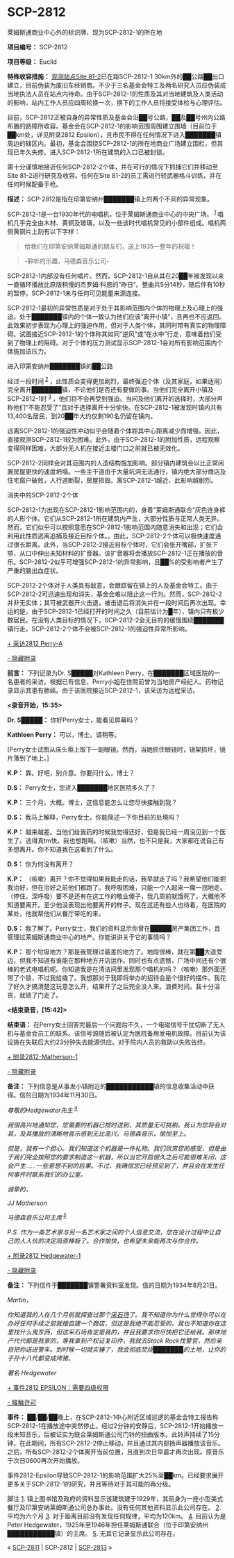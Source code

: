 # SCP-2812
                        




莱姆斯通商业中心外的标识牌，现为SCP-2812-1的所在地



**项目编号：** SCP-2812

**项目等级：** Euclid

**特殊收容措施：** [观测站点Site 81-2](/secure-facility-dossier-site-81)已在距SCP-2812-1 30km外的██公路██出口建立，目前伪装为废旧车经销商。不少于三名基金会特工及两名研究人员应伪装成当地执法人员在站点内待命。由于SCP-2812-1的性质及其对当地建筑及人类活动的影响，站内工作人员应四周轮换一次，换下的工作人员将接受体检与心理评估。

目前，SCP-2812正被自身的异常性质及基金会沿██号公路，██及██号州内公路布置的路障所收容。基金会在SCP-2812-1的影响范围周围建立围墙（目前位于██km处，详见附录2812 Epsilon），且市民不得在任何情况下进入███████镇周边的辖区内。最初，基金会围绕SCP-2812-1的所在地商业广场建立围栏，但其现已年久失修。进入SCP-2812-1所在建筑的入口已被封锁。

需十分谨慎地接近任何SCP-2812-2个体，并在可行的情况下抓捕它们并移动至Site 81-2进行研究及收容。任何在Site 81-2的员工需进行轻武器格斗训练，并在任何时候配备手枪。

**描述：** SCP-2812是指在印第安纳州███████镇上的两个不同的异常现象。

SCP-2812-1是一台1930年代的电唱机，位于莱姆斯通商业中心的中央广场。<sup class='footnoteref'>
 <a shape='rect' class='footnoteref' id='footnoteref-1' href='javascript:;' onclick='WIKIDOT.page.utils.scrollToReference(&apos;footnote-1&apos;)'>1</a>
</sup>唱机几乎完全由木材、黄铜及玻璃，以及一些该时代唱机常见的小部件组成。唱机两侧黄铜片上刻有以下字样：



> 给我们在印第安纳莱姆斯通的朋友们，送上1935一整年的祝福！
> 




> -聆听的乐趣，马德森音乐公司-
> 


SCP-2812-1内部没有任何唱片。然而，SCP-2812-1自从其在20██年被发现以来一直循环播放比原版稍慢的杰罗姆·科恩的“昨日”。整曲共5分14秒，随后伴有10秒的暂停。SCP-2812-1未与任何可见能量来源连接。

SCP-2812-1最初的异常性质是对于处于其影响范围内个体的物理上及心理上的强迫。处于███████镇内的个体一致认为他们应该“离开小镇”，且再也不应返回。此效果初步表现为心理上的强迫作用，但对于人类个体，其同时带有真实的物理障碍。试图接近SCP-2812-1的个体称其如同“逆风”或“在水中”行走，意味着他们受到了物理上的阻碍。对于个体的压力测试显示SCP-2812-1会对所有影响范围内个体施加该压力。



进入印第安纳州███████镇的██公路



经过一段时间<sup class='footnoteref'>
 <a shape='rect' class='footnoteref' id='footnoteref-2' href='javascript:;' onclick='WIKIDOT.page.utils.scrollToReference(&apos;footnote-2&apos;)'>2</a>
</sup>，此性质会变得更加剧烈，最终强迫个体（及其家庭，如果适用）完全离开███████镇，不论他们是否还有要做的事。当他们完全离开小镇及SCP-2812-1时<sup class='footnoteref'>
 <a shape='rect' class='footnoteref' id='footnoteref-3' href='javascript:;' onclick='WIKIDOT.page.utils.scrollToReference(&apos;footnote-3&apos;)'>3</a>
</sup>，他们将不会再受到强迫。当问及他们离开的选择时，大部分声称他们“不能忍受了”且对于选择离开十分愉快。在SCP-2812-1被发现时镇内共有13,400名居民，到20██年大约仅剩190名仍留在镇内。

远离SCP-2812-1的强迫性冲动似乎会随着个体距其中心距离减少而增强。因此，直接观测SCP-2812-1较为困难。此外，由于SCP-2812-1的附加性质，远程观察变得同样困难，大部分无人机在接近主楼门口之前就已被无效化。

SCP-2812-2同样会对其范围内的人造结构施加影响。部分镇内建筑会以比正常闲置房屋更快的速度坍塌。一些主干道由于大量坑洞无法通行，镇内绝大部分商店及住宅窗户破败，人行道断裂，房屋损毁。离SCP-2812-1越近，此影响越剧烈。



消失中的SCP-2812-2个体



SCP-2812-1为出现在SCP-2812-1影响范围内的，身着“莱姆斯通联合”灰色连身裤的人形个体。它们从SCP-2812-1所在建筑内产生，大部分性质与正常人类无异。然而，它们似乎可以按照意愿在SCP-2812-1影响范围内随意消失和出现；它们会利用此性质逃离追捕及接近目标个体。。由此，SCP-2812-2个体可以极快速度通过很长距离。此外，当SCP-2812-2接近目标个体时，它们会张开嘴部，扩张下颚，从口中伸出未知材料的扩音器。该扩音器将会播放SCP-2812-1正在播放的音乐。SCP-2812-2似乎可增强SCP-2812-1的异常影响，且██%的受影响者产生了严重的脑出血症状。

SCP-2812-2个体对于人类具有敌意，会跟踪留在镇上的人及基金会特工。由于SCP-2812-2可迅速出现和消失，基金会难以阻止这一行为。然而，SCP-2812-2并非无实体；其可被武器开火击退，被击退后将消失并在一段时间后再次出现。幸运的是，由于SCP-2812-1已经打开的时间之久（目前估计为█年），镇内只有极少数居民。在没有人类目标的情况下，SCP-2812-2会无目的的缓慢围绕███████镇行走。SCP-2812-2个体不会被SCP-2812-1的强迫性异常所影响。


<a shape='rect' class='collapsible-block-link' href='javascript:;'>+&#160;&#37319;&#35775;2812&#160;Perry-A</a>

<a shape='rect' class='collapsible-block-link' href='javascript:;'>-&#160;&#38544;&#34255;&#38468;&#24405;</a>

**前言：** 下列记录为Dr. S█████对Kathleen Perry，在███████区域医院的一名患者的采访。根据已有信息，Perry小姐在住院前曾为当地房产经纪人。药物记录显示其患有肺癌。由于该医院接近SCP-2812-1，该采访为远程采访。

**<录音开始，15:35>** 

**Dr. S█████：** 你好Perry女士，能看见屏幕吗？

**Kathleen Perry：** 可以，博士。请稍等。

[Perry女士试图从床头柜上取下一副眼镜。然而，当她抓住眼镜时，镜架损坏，镜片落到了地上。]

**K.P：** 靠。好吧，别介意。你要问什么，博士？

**D.S：** Perry女士，您进入███████地区医院多久了？

**K.P：** 三个月，大概。博士，这信息能怎么让您尽快接触到我？

**D.S：** 我马上解释，Perry女士。你能简述一下你目前的处境吗？

**K.P：** 越来越差。当他们给我药的时候我觉得还好，但是我已经一周没见到一个医生了。逃得真tm快。我也想跑啊。（咳嗽）当然，也不只是我，大家都在说自己有多想离开。你不知道我在这看到了什么。

**D.S：** 你为何没有离开？

**K.P：** （咳嗽）离开？你不觉得如果我能走的话，我早就走了吗？我希望他们能把我治好，但在治好之前他们都跑了。我呼吸困难，只能一个人起来一瘸一拐地走。（停住，深呼吸）要不是还有在这工作的敬业傻子，我几周前就饿死了。大概他不知道要离开。至少他没表现出他要离开的样子。现在这还有些人也待着，在医院的某处，他就帮他们从餐厅带吃的来。

**D.S：** 我了解了。Perry女士，我们的资料显示你曾在█████房产集团工作，且管理过莱姆斯通商业中心的地产。你能讲讲关于它的事情吗？

**K.P：** 那个垃圾地方？那是我管理过最差的地方了。地段很棒，就在第██大道旁边，但我不知道有谁能在那种地方开店运作。同时也有点遗憾，广场中间还有个很棒的老式电唱机呢。你知道我是在清洁间里发现那个唱机的吗？（咳嗽）那外面还带了个锁，不过我给撬了。我想那对于我即将举办的招待会是个很好的摆件。我花了好久才搞清楚这玩意怎么开，结果开了之后完全没人来。浪费时间。我十分沮丧，就锁了门走了。

**<结束录音，[15:42]>** 

**结束语：** 在Perry女士回答完最后一个问题后不久，一个电磁信号干扰切断了无人机与基金会员工的联系。该信号源随后被认定为医院备用发电机故障。目前认为该设施在失联后大约23分钟失去能源供应。对于院内人员的救助以失败告终。





<a shape='rect' class='collapsible-block-link' href='javascript:;'>+&#160;&#38468;&#24405;2812-Matherson-1</a>

<a shape='rect' class='collapsible-block-link' href='javascript:;'>-&#160;&#38544;&#34255;&#38468;&#24405;</a>

**备注：** 下列信息是从事发小镇附近的███████████镇的信息收集活动中获得。信的日期为1934年11月30日。

*尊敬的Hedgewater先生<sup class='footnoteref'>
 <a shape='rect' class='footnoteref' id='footnoteref-4' href='javascript:;' onclick='WIKIDOT.page.utils.scrollToReference(&apos;footnote-4&apos;)'>4</a>
</sup>* 

*我很高兴地通知您，您需要的机器已按时送到，其质量无可挑剔。我认为您将会对其，及其播放的清晰地音乐感到无比高兴。马德森音乐，愉悦至上。* 

*但是，我有一个担心。我们知道这个机器是一件礼物。我们欣赏您的感受，但是由于我们完全按照您的要求制造这一机器，所以当它开启很久之后可能很难关闭，这会产生……一些意想不到的后果。不过，我确信您已经预见到了，并且会在发生任何事件时联系我们的办公室。* 

*诚挚的，* 

*JJ Matherson* 

*马德森音乐公司主席<sup class='footnoteref'>
 <a shape='rect' class='footnoteref' id='footnoteref-5' href='javascript:;' onclick='WIKIDOT.page.utils.scrollToReference(&apos;footnote-5&apos;)'>5</a>
</sup>* 

*P.S. 作为一条艺术家与另一名艺术家之间的个人信息交流，您在设计过程中让自己的人入伙的决定简直棒极了。合作愉快，也希望未来能再次与你合作。* 





<a shape='rect' class='collapsible-block-link' href='javascript:;'>+&#160;&#38468;&#24405;2812&#160;Hedgewater-1</a>

<a shape='rect' class='collapsible-block-link' href='javascript:;'>-&#160;&#38544;&#34255;&#38468;&#24405;</a>

**备注：** 下列信件于███████镇警署资料室发现。信的日期为1934年8月21日。

*Martin，* 

*你知道我的人在几个月前就探查过那个[采石场](/scp-2951)了。我不知道你为什么觉得你可以在办好任何手续之前就擅自建一个商店，但这是我绝不能忍受的。我也不知道你在这里找什么鬼东西，但这采石场肯定是我的，并且我要求你尽快把它还给我。那块地产代代都是我家的，等我拿到产权证复印件，我就去Stack Rock找警官，然后亲自把你送进警车。到时候一切就实锤了，我会彻底焚烧███████的土地，让你的子孙十八代都变成烤猪。* 

*署名* 
*Hedgewater* 





<a shape='rect' class='collapsible-block-link' href='javascript:;'>+&#160;&#20107;&#20214;2812&#160;EPSILON&#65306;&#38656;&#35201;&#22235;&#32423;&#26435;&#38480;</a>

<a shape='rect' class='collapsible-block-link' href='javascript:;'>-&#160;&#25509;&#35302;&#35768;&#21487;</a>

**事件：** ██/██/██晚上，在SCP-2812-1中心附近区域巡逻的基金会特工报告称SCP-2812-1在播放途中突然停止。经过2分钟的安静后，SCP-2812-1开始播放一段未知音乐，后被证实为联合莱姆斯通公司门铃的扭曲版本。此铃声持续了15分钟，在此期间，所有SCP-2812-2停止移动，并且通过其内部扬声器播放该音乐。之后，所有SCP-2812-2个体离开当前位置，且直到次日早晨才再次出现。原音乐于次日0600再次开始播放。

事件2812-Epsilon导致SCP-2812-1的影响范围扩大25%至██km。已经要求展开更多关于SCP-2812-1的研究，并且等待对于其可能的再分级。





脚注
<a shape='rect' href='javascript:;' onclick='WIKIDOT.page.utils.scrollToReference(&apos;footnoteref-1&apos;)'>1</a>. 镇上图书馆及政府的资料显示该建筑建于1929年，其前身为一座小型美式餐厅及印第安纳莱姆斯通公司总办事处。没有任何其他资料显示此公司存在。
<a shape='rect' href='javascript:;' onclick='WIKIDOT.page.utils.scrollToReference(&apos;footnoteref-2&apos;)'>2</a>. 平均为六个月
<a shape='rect' href='javascript:;' onclick='WIKIDOT.page.utils.scrollToReference(&apos;footnoteref-3&apos;)'>3</a>. 对于距离目前没有发现任何规律，平均为120km。
<a shape='rect' href='javascript:;' onclick='WIKIDOT.page.utils.scrollToReference(&apos;footnoteref-4&apos;)'>4</a>. 目前认为是Peter Hedgewater，1925年至1946年担任莱姆斯通联合（位于印第安纳州███████████镇）的主席。
<a shape='rect' href='javascript:;' onclick='WIKIDOT.page.utils.scrollToReference(&apos;footnoteref-5&apos;)'>5</a>. 无其它记录显示此公司存在。



« <a shape='rect' class='newpage' href='/scp-2811'>SCP-2811</a> | SCP-2812 | [SCP-2813](/scp-2813) »





                    
